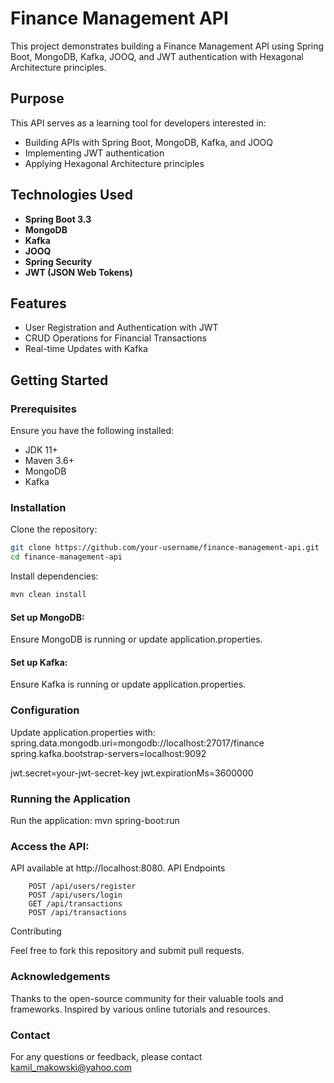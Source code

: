 # Finance Management API

This project demonstrates building a Finance Management API using Spring Boot, MongoDB, Kafka, JOOQ, and JWT authentication with Hexagonal Architecture principles.

## Purpose

This API serves as a learning tool for developers interested in:
- Building APIs with Spring Boot, MongoDB, Kafka, and JOOQ
- Implementing JWT authentication
- Applying Hexagonal Architecture principles

## Technologies Used

- **Spring Boot 3.3**
- **MongoDB**
- **Kafka**
- **JOOQ**
- **Spring Security**
- **JWT (JSON Web Tokens)**

## Features

- User Registration and Authentication with JWT
- CRUD Operations for Financial Transactions
- Real-time Updates with Kafka

## Getting Started

### Prerequisites

Ensure you have the following installed:
- JDK 11+
- Maven 3.6+
- MongoDB
- Kafka

### Installation

Clone the repository:
```bash
git clone https://github.com/your-username/finance-management-api.git
cd finance-management-api
```
Install dependencies:
```bash
mvn clean install
```
#### Set up MongoDB:
Ensure MongoDB is running or update application.properties.

#### Set up Kafka:
Ensure Kafka is running or update application.properties.

### Configuration

Update application.properties with:
spring.data.mongodb.uri=mongodb://localhost:27017/finance
spring.kafka.bootstrap-servers=localhost:9092

jwt.secret=your-jwt-secret-key
jwt.expirationMs=3600000

### Running the Application

Run the application:
mvn spring-boot:run
### Access the API:

API available at http://localhost:8080.
API Endpoints
```
    POST /api/users/register
    POST /api/users/login
    GET /api/transactions
    POST /api/transactions
```    
Contributing

Feel free to fork this repository and submit pull requests.

### Acknowledgements

Thanks to the open-source community for their valuable tools and frameworks.
Inspired by various online tutorials and resources.

### Contact

For any questions or feedback, please contact kamil_makowski@yahoo.com
